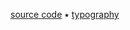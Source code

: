 [source code][] &#x2b51; [typography][]

[source code]: https://github.com/callum-oakley/blog
[typography]: /typography
